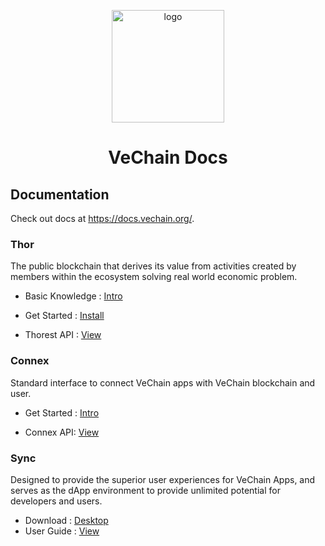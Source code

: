 <p align="center">
  <a href="https://docs.vechain.org/" target="_blank">
    <img width="180" src="https://raw.githubusercontent.com/vechain/docs/master/.vuepress/public/logo.png" alt="logo">
  </a>
</p>
<h1 align="center">VeChain Docs</h1>


## Documentation

Check out docs at https://docs.vechain.org/.

### Thor

The public blockchain that derives its value from activities created by members within the ecosystem solving real world economic problem.

- Basic Knowledge : [Intro](https://docs.vechain.org/thor/learn/)

- Get Started : [Install](https://docs.vechain.org/thor/get-started/installation.html)

- Thorest API : [View](https://docs.vechain.org/thor/get-started/api.html)

### Connex

Standard interface to connect VeChain apps with VeChain blockchain and user.

- Get Started : [Intro](https://docs.vechain.org/connex/)

- Connex API: [View](https://docs.vechain.org/connex/api.html)

### Sync
 
Designed to provide the superior user experiences for VeChain Apps, and serves as the dApp environment to provide unlimited potential for developers and users.

- Download : [Desktop](https://docs.vechain.org/sync/download-and-install.html)
- User Guide : [View](https://docs.vechain.org/sync/user-guide/)